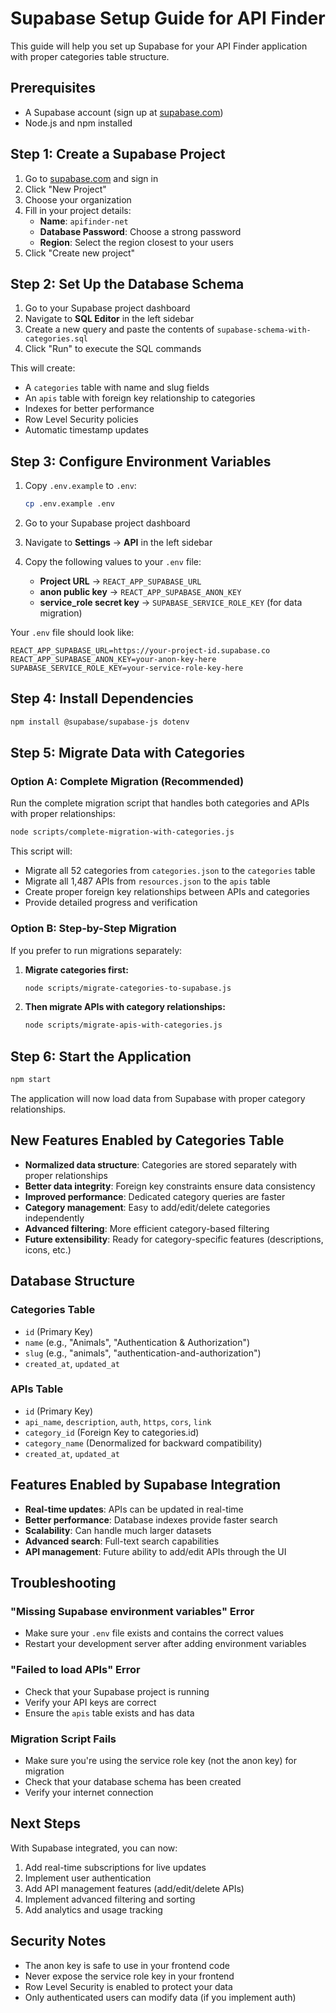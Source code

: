 # Supabase Setup Guide for API Finder

This guide will help you set up Supabase for your API Finder application with proper categories table structure.

## Prerequisites

- A Supabase account (sign up at [supabase.com](https://supabase.com))
- Node.js and npm installed

## Step 1: Create a Supabase Project

1. Go to [supabase.com](https://supabase.com) and sign in
2. Click "New Project"
3. Choose your organization
4. Fill in your project details:
   - **Name**: `apifinder-net`
   - **Database Password**: Choose a strong password
   - **Region**: Select the region closest to your users
5. Click "Create new project"

## Step 2: Set Up the Database Schema

1. Go to your Supabase project dashboard
2. Navigate to **SQL Editor** in the left sidebar
3. Create a new query and paste the contents of `supabase-schema-with-categories.sql`
4. Click "Run" to execute the SQL commands

This will create:
- A `categories` table with name and slug fields
- An `apis` table with foreign key relationship to categories
- Indexes for better performance
- Row Level Security policies
- Automatic timestamp updates

## Step 3: Configure Environment Variables

1. Copy `.env.example` to `.env`:
   ```bash
   cp .env.example .env
   ```

2. Go to your Supabase project dashboard
3. Navigate to **Settings** → **API** in the left sidebar
4. Copy the following values to your `.env` file:
   - **Project URL** → `REACT_APP_SUPABASE_URL`
   - **anon public key** → `REACT_APP_SUPABASE_ANON_KEY`
   - **service_role secret key** → `SUPABASE_SERVICE_ROLE_KEY` (for data migration)

Your `.env` file should look like:
```env
REACT_APP_SUPABASE_URL=https://your-project-id.supabase.co
REACT_APP_SUPABASE_ANON_KEY=your-anon-key-here
SUPABASE_SERVICE_ROLE_KEY=your-service-role-key-here
```

## Step 4: Install Dependencies

```bash
npm install @supabase/supabase-js dotenv
```

## Step 5: Migrate Data with Categories

### Option A: Complete Migration (Recommended)
Run the complete migration script that handles both categories and APIs with proper relationships:

```bash
node scripts/complete-migration-with-categories.js
```

This script will:
- Migrate all 52 categories from `categories.json` to the `categories` table
- Migrate all 1,487 APIs from `resources.json` to the `apis` table
- Create proper foreign key relationships between APIs and categories
- Provide detailed progress and verification

### Option B: Step-by-Step Migration
If you prefer to run migrations separately:

1. **Migrate categories first:**
   ```bash
   node scripts/migrate-categories-to-supabase.js
   ```

2. **Then migrate APIs with category relationships:**
   ```bash
   node scripts/migrate-apis-with-categories.js
   ```

## Step 6: Start the Application

```bash
npm start
```

The application will now load data from Supabase with proper category relationships.

## New Features Enabled by Categories Table

- **Normalized data structure**: Categories are stored separately with proper relationships
- **Better data integrity**: Foreign key constraints ensure data consistency
- **Improved performance**: Dedicated category queries are faster
- **Category management**: Easy to add/edit/delete categories independently
- **Advanced filtering**: More efficient category-based filtering
- **Future extensibility**: Ready for category-specific features (descriptions, icons, etc.)

## Database Structure

### Categories Table
- `id` (Primary Key)
- `name` (e.g., "Animals", "Authentication & Authorization")
- `slug` (e.g., "animals", "authentication-and-authorization")
- `created_at`, `updated_at`

### APIs Table
- `id` (Primary Key)
- `api_name`, `description`, `auth`, `https`, `cors`, `link`
- `category_id` (Foreign Key to categories.id)
- `category_name` (Denormalized for backward compatibility)
- `created_at`, `updated_at`

## Features Enabled by Supabase Integration

- **Real-time updates**: APIs can be updated in real-time
- **Better performance**: Database indexes provide faster search
- **Scalability**: Can handle much larger datasets
- **Advanced search**: Full-text search capabilities
- **API management**: Future ability to add/edit APIs through the UI

## Troubleshooting

### "Missing Supabase environment variables" Error
- Make sure your `.env` file exists and contains the correct values
- Restart your development server after adding environment variables

### "Failed to load APIs" Error
- Check that your Supabase project is running
- Verify your API keys are correct
- Ensure the `apis` table exists and has data

### Migration Script Fails
- Make sure you're using the service role key (not the anon key) for migration
- Check that your database schema has been created
- Verify your internet connection

## Next Steps

With Supabase integrated, you can now:
1. Add real-time subscriptions for live updates
2. Implement user authentication
3. Add API management features (add/edit/delete APIs)
4. Implement advanced filtering and sorting
5. Add analytics and usage tracking

## Security Notes

- The anon key is safe to use in your frontend code
- Never expose the service role key in your frontend
- Row Level Security is enabled to protect your data
- Only authenticated users can modify data (if you implement auth)
